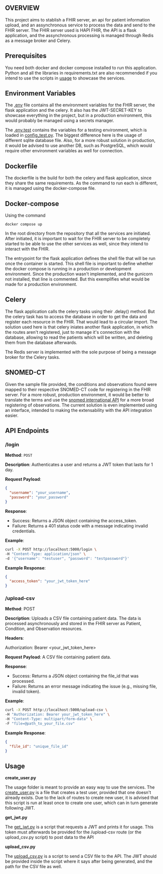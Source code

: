 ## OVERVIEW

This project aims to stablish a FHIR server, an api for patient information upload, and an assynchronous service to process the data and send to the FHIR server. The FHIR server used is HAPI FHIR, the API is a flask application, and the assynchronous processing is managed through Redis as a message broker and Celery.

## Prerequisites

You need both docker and docker compose installed to run this application. Python and all the libraries in requirements.txt are also recommended if you intend to use the scripts in [usage](usage) to showcase the services.

## Environment Variables

The [.env](.env) file contains all the environment variables for the FHIR server, the flask application and the celery. It also has the JWT-SECRET-KEY to showcase everything in the project, but in a production environment, this would probably be managed using a secrets manager.

The [.env.test](.env.test) contains the variables for a testing environment, which is loaded in [config_test.py](api/config_test.py). The biggest difference here is the usage of different sqlite database file. Also, for a more robust solution in production, it would be advised to use another DB, such as PostgreSQL, which would require other environment variables as well for connection.

## Dockerfile

The dockerfile is the build for both the celery and flask application, since they share the same requirements. As the command to run each is different, it is managed using the docker-compose file.

## Docker-compose

Using the command

```docker compose up```

In the root directory from the repository that all the services are initiated. After initiated, it is important to wait for the FHIR server to be completely started to be able to use the other services as well, since they intend to interact with the FHIR.

The entrypoint for the flask application defines the shell file that will be run once the container is started. This shell file is important to define whether the docker compose is running in a production or development environment. Since the production wasn't implemented, and the gunicorn not installed, that line is commented. But this exemplifies what would be made for a production environment.

## Celery

The flask application calls the celery tasks using their .delay() method. But the celery task has to access the database in order to get the data and register each resource in the FHIR. That would lead to a circular import. The solution used here is that celery iniates another flask application, in which the routes aren't registered, just to manage it's connection with the database, allowing to read the patients which will be written, and deleting them from the database afterwards.

The Redis server is implemented with the sole purpose of being a message broker for the Celery tasks.

## SNOMED-CT

Given the sample file provided, the conditions and observations found were mapped to their respective SNOMED-CT code for registering in the FHIR server. For a more robust, production environment, it would be better to translate the terms and use the [snomed international API](https://browser.ihtsdotools.org/?) for a more broad registering of observations. The current solution is even implemented using an interface, intended to making the extensability with the API integration easier.

## API Endpoints

### **/login**

**Method**: `POST`

**Description**: Authenticates a user and returns a JWT token that lasts for 1 day.

**Request Payload**:
```json
{
  "username": "your_username",
  "password": "your_password"
}
```

**Response**:

- Success: Returns a JSON object containing the access_token.
- Failure: Returns a 401 status code with a message indicating invalid credentials.

**Example**:

```bash
curl -X POST http://localhost:5000/login \
-H "Content-Type: application/json" \
-d '{"username": "testuser", "password": "testpassword"}'
```

**Example Response**:
```json
{
  "access_token": "your_jwt_token_here"
}
```

### **/upload-csv**

**Method**: POST

**Description**: Uploads a CSV file containing patient data. The data is processed asynchronously and stored in the FHIR server as Patient, Condition, and Observation resources.

**Headers**:

Authorization: Bearer <your_jwt_token_here>


**Request Payload**: A CSV file containing patient data.

**Response**:
- Success: Returns a JSON object containing the file_id that was processed.
- Failure: Returns an error message indicating the issue (e.g., missing file, invalid token).

**Example**:

```bash
curl -X POST http://localhost:5000/upload-csv \
-H "Authorization: Bearer your_jwt_token_here" \
-H "Content-Type: multipart/form-data" \
-F "file=@path_to_your_file.csv"
```

**Example Response**:

```json
{
  "file_id": "unique_file_id"
}
```

## Usage

**create_user.py**

The usage folder is meant to provide an easy way to use the services. The [create_user.py](usage/create_user.py) is a file that creates a test user, provided that one doesn't already exists. Due to the lack of routes to create new user, it is advised that this script is run at least once to create one user, which can in turn generate following JWT.

**get_jwt.py**

The [get_jwt.py](usage/get_jwt.py) is a script that requests a JWT and prints it for usage. This token must afterwards be provided for the /upload-csv route (or the upload_csv.py script) to post data to the API

**upload_csv.py**

The [upload_csv.py](usage/upload_csv.py) is a script to send a CSV file to the API. The JWT should be provided inside the script where it says after being generated, and the path for the CSV file as well.
